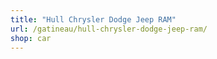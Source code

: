 ```yaml
---
title: "Hull Chrysler Dodge Jeep RAM"
url: /gatineau/hull-chrysler-dodge-jeep-ram/
shop: car
---
```

